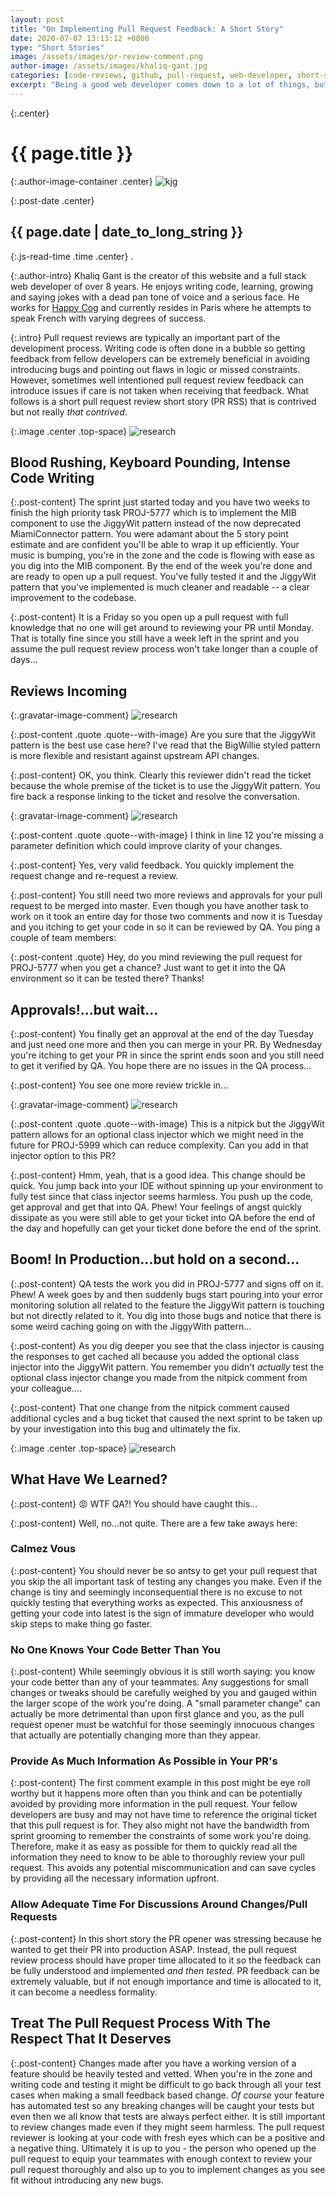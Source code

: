 ```yaml
---
layout: post
title: "On Implementing Pull Request Feedback: A Short Story"
date: 2020-07-07 13:13:12 +0800
type: "Short Stories"
image: /assets/images/pr-review-comment.png
author-image: /assets/images/khaliq-gant.jpg
categories: [code-reviews, github, pull-request, web-developer, short-stories]
excerpt: "Being a good web developer comes down to a lot of things, but one of the major skills is being able to Google and find the right answer on Stackoverflow..."
---
```


{:.center}
# {{ page.title }}

{:.author-image-container .center}
![kjg]({{page.author-image}})

{:.post-date .center}
## {{ page.date | date_to_long_string }}

{:.js-read-time .time .center}
.

{:.author-intro}
Khaliq Gant is the creator of this website and a full stack web developer of over 8 years.
He enjoys writing code, learning, growing and saying jokes with a dead pan tone of voice and a serious face.
He works for <a href="https://www.happycog.com/" target="_blank">Happy Cog</a>
and currently resides in Paris where he attempts to speak French with varying
degrees of success.

{:.intro}
Pull request reviews are typically an important part of the development process.
Writing code is often done in a bubble so getting feedback from fellow
developers can be extremely beneficial in avoiding introducing bugs and pointing
out flaws in logic or missed constraints. However, sometimes well intentioned
pull request review feedback can introduce issues if care is not taken when
receiving that feedback. What follows is a short pull request review short story (PR RSS)
that is contrived but not really _that contrived_.

{:.image .center .top-space}
![research](/assets/images/intense-coding.jpg)

## Blood Rushing, Keyboard Pounding, Intense Code Writing

{:.post-content}
The sprint just started today and you have two weeks to finish the high priority
task PROJ-5777 which is to implement the MIB component to use the JiggyWit pattern
instead of the now deprecated MiamiConnector pattern. You were adamant about
the 5 story point estimate and are confident you'll be able to wrap it up efficiently.
Your music is bumping, you're in the zone and the code is flowing with ease
as you dig into the MIB component. By the end of the week you're done and are ready
to open up a pull request. You've fully tested it and the JiggyWit pattern that
you've implemented is much cleaner and readable -- a clear improvement to the codebase.

{:.post-content}
It is a Friday so you open up a pull request with full knowledge that no one will
get around to reviewing your PR until Monday. That is totally fine since you
still have a week left in the sprint and you assume the pull request review process
won't take longer than a couple of days...

## Reviews Incoming

{:.gravatar-image-comment}
![research](/assets/images/reviewer-1-avatar.png)

{:.post-content .quote .quote--with-image}
Are you sure that the JiggyWit pattern is the best use case here? I've read
that the BigWillie styled pattern is more flexible and resistant against
upstream API changes.

{:.post-content}
OK, you think. Clearly this reviewer didn't read the ticket because the whole
premise of the ticket is to use the JiggyWit pattern. You fire back a response
linking to the ticket and resolve the conversation.

{:.gravatar-image-comment}
![research](/assets/images/reviewer-2-avatar.png)

{:.post-content .quote .quote--with-image}
I think in line 12 you're missing a parameter definition which could improve
clarity of your changes.

{:.post-content}
Yes, very valid feedback. You quickly implement the request change and re-request
a review.

{:.post-content}
You still need two more reviews and approvals for your pull request to be merged
into master. Even though you have another task to work on it took an entire day
for those two comments and now it is Tuesday and you itching to get your code in
so it can be reviewed by QA. You ping a couple of team members:

{:.post-content .quote}
Hey, do you mind reviewing the pull request for PROJ-5777 when you get a chance?
Just want to get it into the QA environment so it can be tested there? Thanks!

## Approvals!...but wait...

{:.post-content}
You finally get an approval at the end of the day Tuesday and just need one more
and then you can merge in your PR. By Wednesday you're itching to get your PR
in since the sprint ends soon and you still need to get it verified by QA. You hope
there are no issues in the QA process...

{:.post-content}
You see one more review trickle in...

{:.gravatar-image-comment}
![research](/assets/images/reviewer-3-avatar.png)

{:.post-content .quote .quote--with-image}
This is a nitpick but the JiggyWit pattern allows for an optional class injector
which we might need in the future for PROJ-5999 which can reduce complexity. Can
you add in that injector option to this PR?

{:.post-content}
Hmm, yeah, that is a good idea. This change should be quick. You jump back into your
IDE without spinning up your environment to fully test since that class injector
seems harmless. You push up the code, get approval and get that into QA. Phew! Your feelings
of angst quickly dissipate as you were still able to get your ticket into QA before
the end of the day and hopefully can get your ticket done before the end of the sprint.

## Boom! In Production...but hold on a second...

{:.post-content}
QA tests the work you did in PROJ-5777 and signs off on it. Phew! A week goes by and then
suddenly bugs start pouring into your error monitoring solution all related
to the feature the JiggyWit pattern is touching but not directly related to it. You dig
into those bugs and notice that there is some weird caching going on with the JiggyWith pattern...

{:.post-content}
As you dig deeper you see that the class injector is causing the responses to get
cached all because you added the optional class injector into the JiggyWit pattern.
You remember you didn't _actually_ test the optional class injector change you made
from the nitpick comment from your colleague....

{:.post-content}
That one change from the nitpick
comment caused additional cycles and a bug ticket that caused the next sprint to be
taken up by your investigation into this bug and ultimately the fix.

{:.image .center .top-space}
![research](/assets/images/coding-regret.jpg)

## What Have We Learned?

{:.post-content}
😡 WTF QA?! You should have caught this...

{:.post-content}
Well, no...not quite. There are a few take aways here:

### Calmez Vous

{:.post-content}
You should never be so antsy to get your pull request that you skip the all important
task of testing any changes you make. Even if the change is tiny and seemingly
inconsequential there is no excuse to not quickly testing that everything works
as expected. This anxiousness of getting your code into latest is the sign
of immature developer who would skip steps to make thing go faster.

### No One Knows Your Code Better Than You

{:.post-content}
While seemingly obvious it is still worth saying: you know your code better than
any of your teammates. Any suggestions for small changes or tweaks should be carefully
weighed by you and gauged within the larger scope of the work you're doing. A "small parameter change"
can actually be more detrimental than upon first glance and you, as the pull request
opener must be watchful for those seemingly innocuous changes that actually
are potentially changing more than they appear.

### Provide As Much Information As Possible in Your PR's

{:.post-content}
The first comment example in this post might be eye roll worthy but it happens more often
than you think and can be potentially avoided by providing more information in
the pull request. Your fellow developers are busy and may not have time to reference
the original ticket that this pull request is for. They also might not have the bandwidth
from sprint grooming to remember the constraints of some work you're doing. Therefore,
make it as easy as possible for them to quickly read all the information they
need to know to be able to thoroughly review your pull request. This avoids any
potential miscommunication and can save cycles by providing all the necessary information
upfront.

### Allow Adequate Time For Discussions Around Changes/Pull Requests

{:.post-content}
In this short story the PR opener was stressing because he wanted to get their PR
into production ASAP. Instead, the pull request review process should have proper time
allocated to it so the feedback can be fully understood and implemented *and then tested*.
PR feedback can be extremely valuable, but if not enough importance and time is allocated
to it, it can become a needless formality.

## Treat The Pull Request Process With The Respect That It Deserves

{:.post-content}
Changes made after you have a working version of a feature should be heavily tested
and vetted. When you're in the zone and writing code and testing it might be
difficult to go back through all your test cases when making a small feedback based
change. _Of course_ your feature has automated test so any breaking changes will be caught
your tests but even then we all know that tests are always perfect either. It is still
important to review changes made even if they might seem harmless. The pull request
reviewer is looking at your code with fresh eyes which can be a positive and a negative thing.
Ultimately it is up to you - the person who opened up the pull request to equip your
teammates with enough context to review your pull request thoroughly and also up to
you to implement changes as you see fit without introducing any new bugs.
